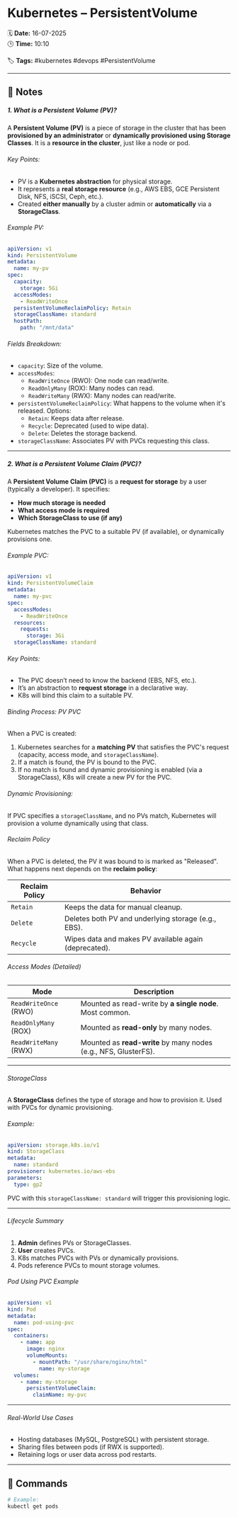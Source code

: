 # Kubernetes – PersistentVolume

🗓️ **Date:** 16-07-2025  
🕒 **Time:** 10:10  

🏷️ **Tags:** #kubernetes #devops #PersistentVolume  

---
## 📝 Notes

#####  1. What is a Persistent Volume (PV)?

A **Persistent Volume (PV)** is a piece of storage in the cluster that has been **provisioned by an administrator** or **dynamically provisioned using Storage Classes**. It is a **resource in the cluster**, just like a node or pod.

###### Key Points:

- PV is a **Kubernetes abstraction** for physical storage.
- It represents a **real storage resource** (e.g., AWS EBS, GCE Persistent Disk, NFS, iSCSI, Ceph, etc.).
- Created **either manually** by a cluster admin or **automatically** via a **StorageClass**.

###### Example PV:
```yaml
apiVersion: v1
kind: PersistentVolume
metadata:
  name: my-pv
spec:
  capacity:
    storage: 5Gi
  accessModes:
    - ReadWriteOnce
  persistentVolumeReclaimPolicy: Retain
  storageClassName: standard
  hostPath:
    path: "/mnt/data"
```

###### Fields Breakdown:
- `capacity`: Size of the volume.
- `accessModes`:
    - `ReadWriteOnce` (RWO): One node can read/write.
    - `ReadOnlyMany` (ROX): Many nodes can read.
    - `ReadWriteMany` (RWX): Many nodes can read/write.
- `persistentVolumeReclaimPolicy`: What happens to the volume when it's released. Options:
    - `Retain`: Keeps data after release.
    - `Recycle`: Deprecated (used to wipe data).
    - `Delete`: Deletes the storage backend.
- `storageClassName`: Associates PV with PVCs requesting this class.
---
#####  2. What is a Persistent Volume Claim (PVC)?

A **Persistent Volume Claim (PVC)** is a **request for storage** by a user (typically a developer). It specifies:

- **How much storage is needed**
- **What access mode is required**
- **Which StorageClass to use (if any)**

Kubernetes matches the PVC to a suitable PV (if available), or dynamically provisions one.

###### Example PVC:

```yaml
apiVersion: v1
kind: PersistentVolumeClaim
metadata:
  name: my-pvc
spec:
  accessModes:
    - ReadWriteOnce
  resources:
    requests:
      storage: 3Gi
  storageClassName: standard
```
###### Key Points:

- The PVC doesn’t need to know the backend (EBS, NFS, etc.).
- It’s an abstraction to **request storage** in a declarative way.
- K8s will bind this claim to a suitable PV.

###### Binding Process: PV PVC

When a PVC is created:

1. Kubernetes searches for a **matching PV** that satisfies the PVC's request (capacity, access mode, and `storageClassName`).
2. If a match is found, the PV is bound to the PVC.
3. If no match is found and dynamic provisioning is enabled (via a StorageClass), K8s will create a new PV for the PVC.
###### Dynamic Provisioning:
If PVC specifies a `storageClassName`, and no PVs match, Kubernetes will provision a volume dynamically using that class.
######  Reclaim Policy
When a PVC is deleted, the PV it was bound to is marked as "Released". What happens next depends on the **reclaim policy**:

| Reclaim Policy | Behavior                                              |
| -------------- | ----------------------------------------------------- |
| `Retain`       | Keeps the data for manual cleanup.                    |
| `Delete`       | Deletes both PV and underlying storage (e.g., EBS).   |
| `Recycle`      | Wipes data and makes PV available again (deprecated). |

###### Access Modes (Detailed)

|Mode|Description|
|---|---|
|`ReadWriteOnce` (RWO)|Mounted as read-write by **a single node**. Most common.|
|`ReadOnlyMany` (ROX)|Mounted as **read-only** by many nodes.|
|`ReadWriteMany` (RWX)|Mounted as **read-write** by many nodes (e.g., NFS, GlusterFS).|

---
###### StorageClass

A **StorageClass** defines the type of storage and how to provision it. Used with PVCs for dynamic provisioning.

###### Example:
```yaml
apiVersion: storage.k8s.io/v1
kind: StorageClass
metadata:
  name: standard
provisioner: kubernetes.io/aws-ebs
parameters:
  type: gp2
```

PVC with this `storageClassName: standard` will trigger this provisioning logic.

---

###### Lifecycle Summary

1. **Admin** defines PVs or StorageClasses.
2. **User** creates PVCs.
3. K8s matches PVCs with PVs or dynamically provisions.
4. Pods reference PVCs to mount storage volumes.

###### Pod Using PVC Example
```yaml
apiVersion: v1
kind: Pod
metadata:
  name: pod-using-pvc
spec:
  containers:
    - name: app
      image: nginx
      volumeMounts:
        - mountPath: "/usr/share/nginx/html"
          name: my-storage
  volumes:
    - name: my-storage
      persistentVolumeClaim:
        claimName: my-pvc
```

---

###### Real-World Use Cases

- Hosting databases (MySQL, PostgreSQL) with persistent storage.
- Sharing files between pods (if RWX is supported).
- Retaining logs or user data across pod restarts.

---

## 🧾 Commands

```bash
# Example:
kubectl get pods
```
